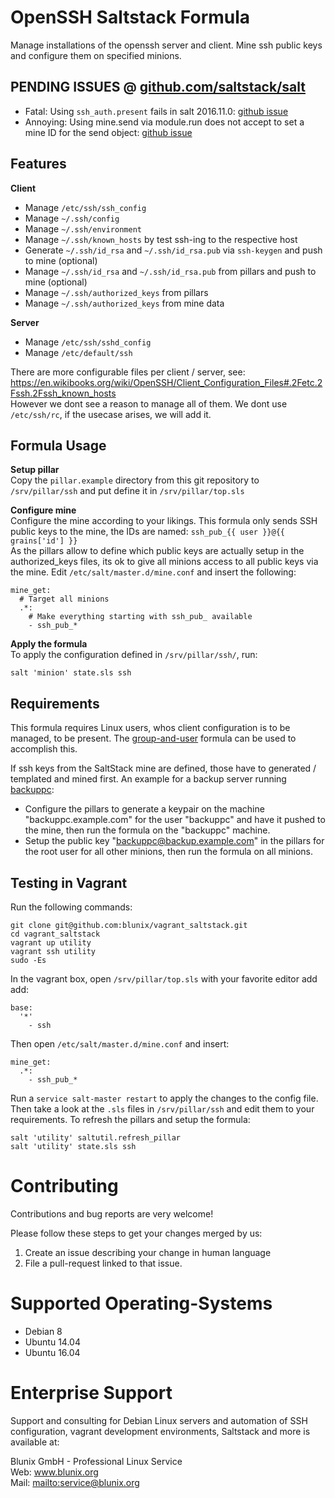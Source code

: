 # OpenSSH Saltstack Formula

Manage installations of the openssh server and client. Mine ssh public keys and configure them on specified minions.

## PENDING ISSUES @ [github.com/saltstack/salt](https://github.com/saltstack/salt)

- Fatal: Using `ssh_auth.present` fails in salt 2016.11.0: [github issue](https://github.com/saltstack/salt/issues/38930)
- Annoying: Using mine.send via module.run does not accept to set a mine ID for the send object: [github issue](https://github.com/saltstack/salt/issues/38800)


## Features

**Client**

- Manage `/etc/ssh/ssh_config`
- Manage `~/.ssh/config`
- Manage `~/.ssh/environment`
- Manage `~/.ssh/known_hosts` by test ssh-ing to the respective host
- Generate `~/.ssh/id_rsa` and `~/.ssh/id_rsa.pub` via `ssh-keygen` and push to mine (optional)
- Manage `~/.ssh/id_rsa` and `~/.ssh/id_rsa.pub` from pillars and push to mine (optional)
- Manage `~/.ssh/authorized_keys` from pillars
- Manage `~/.ssh/authorized_keys` from mine data

**Server**

- Manage `/etc/ssh/sshd_config`
- Manage `/etc/default/ssh`

There are more configurable files per client / server, see:  
<https://en.wikibooks.org/wiki/OpenSSH/Client_Configuration_Files#.2Fetc.2Fssh.2Fssh_known_hosts>  
However we dont see a reason to manage all of them. We dont use `/etc/ssh/rc`, if the usecase arises, we will add it.


## Formula Usage

**Setup pillar**  
Copy the `pillar.example` directory from this git repository to `/srv/pillar/ssh` and put define it in `/srv/pillar/top.sls`

**Configure mine**  
Configure the mine according to your likings. This formula only sends SSH public keys to the mine, the IDs are named: `ssh_pub_{{ user }}@{{ grains['id'] }}`  
As the pillars allow to define which public keys are actually setup in the authorized_keys files, its ok to give all minions access to all public keys via the mine. Edit `/etc/salt/master.d/mine.conf` and insert the following:
```
mine_get:
  # Target all minions
  .*:
    # Make everything starting with ssh_pub_ available
    - ssh_pub_*
```

**Apply the formula**  
To apply the configuration defined in `/srv/pillar/ssh/`, run:
```
salt 'minion' state.sls ssh
```

## Requirements

This formula requires Linux users, whos client configuration is to be managed, to be present. The [group-and-user](https://github.com/blunix/formula-group-and-user) formula can be used to accomplish this. 

If ssh keys from the SaltStack mine are defined, those have to generated / templated and mined first. An example for a backup server running [backuppc](https://github.com/blunix/formula-backuppc):  
- Configure the pillars to generate a keypair on the machine "backuppc.example.com" for the user "backuppc" and have it pushed to the mine, then run the formula on the "backuppc" machine.
- Setup the public key "backuppc@backup.example.com" in the pillars for the root user for all other minions, then run the formula on all minions.


## Testing in Vagrant

Run the following commands:
```
git clone git@github.com:blunix/vagrant_saltstack.git
cd vagrant_saltstack
vagrant up utility
vagrant ssh utility
sudo -Es
```

In the vagrant box, open `/srv/pillar/top.sls` with your favorite editor add add:
```
base:
  '*'
    - ssh
```

Then open `/etc/salt/master.d/mine.conf` and insert:
```
mine_get:
  .*:
    - ssh_pub_*
```

Run a `service salt-master restart` to apply the changes to the config file. Then take a look at the `.sls` files in `/srv/pillar/ssh` and edit them to your requirements. To refresh the pillars and setup the formula:
```
salt 'utility' saltutil.refresh_pillar
salt 'utility' state.sls ssh
```


# Contributing
Contributions and bug reports are very welcome!

Please follow these steps to get your changes merged by us:

1. Create an issue describing your change in human language
2. File a pull-request linked to that issue.


# Supported Operating-Systems
- Debian 8
- Ubuntu 14.04
- Ubuntu 16.04


# Enterprise Support
Support and consulting for Debian Linux servers and automation of SSH configuration, vagrant development environments, Saltstack and more is available at:

Blunix GmbH - Professional Linux Service  
Web: <a href="https://www.blunix.org/" target="_blank">www.blunix.org</a>  
Mail: <mailto:service@blunix.org>
